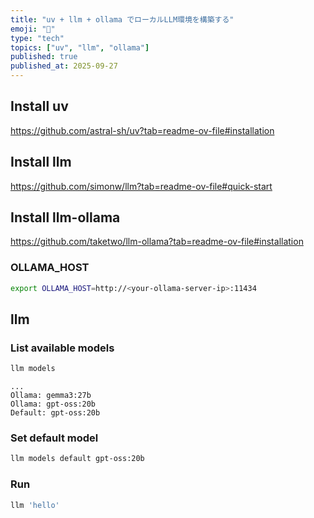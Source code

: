 ```yaml
---
title: "uv + llm + ollama でローカルLLM環境を構築する"
emoji: "🦙"
type: "tech"
topics: ["uv", "llm", "ollama"]
published: true
published_at: 2025-09-27
---
```


## Install uv

https://github.com/astral-sh/uv?tab=readme-ov-file#installation

## Install llm

https://github.com/simonw/llm?tab=readme-ov-file#quick-start

## Install llm-ollama

https://github.com/taketwo/llm-ollama?tab=readme-ov-file#installation

### OLLAMA_HOST

```bash
export OLLAMA_HOST=http://<your-ollama-server-ip>:11434
```

## llm

### List available models

```bash
llm models
```

```
...
Ollama: gemma3:27b
Ollama: gpt-oss:20b
Default: gpt-oss:20b
```

### Set default model

```bash
llm models default gpt-oss:20b
```

### Run

```bash
llm 'hello'
```

